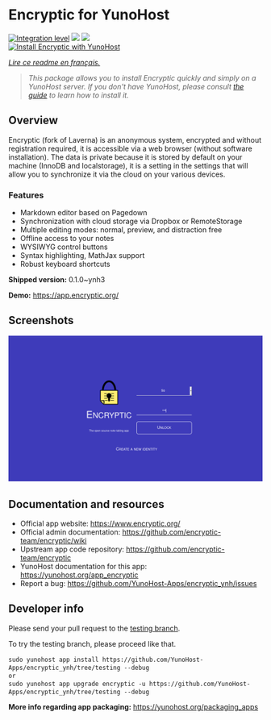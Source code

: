 <!--
N.B.: This README was automatically generated by https://github.com/YunoHost/apps/tree/master/tools/README-generator
It shall NOT be edited by hand.
-->

# Encryptic for YunoHost

[![Integration level](https://dash.yunohost.org/integration/encryptic.svg)](https://dash.yunohost.org/appci/app/encryptic) ![](https://ci-apps.yunohost.org/ci/badges/encryptic.status.svg) ![](https://ci-apps.yunohost.org/ci/badges/encryptic.maintain.svg)  
[![Install Encryptic with YunoHost](https://install-app.yunohost.org/install-with-yunohost.svg)](https://install-app.yunohost.org/?app=encryptic)

*[Lire ce readme en français.](./README_fr.md)*

> *This package allows you to install Encryptic quickly and simply on a YunoHost server.
If you don't have YunoHost, please consult [the guide](https://yunohost.org/#/install) to learn how to install it.*

## Overview

Encryptic (fork of Laverna) is an anonymous system, encrypted and without registration required, it is accessible via a web browser (without software installation).
The data is private because it is stored by default on your machine (InnoDB and localstorage), it is a setting in the settings that will allow you to synchronize it via the cloud on your various devices.

### Features

- Markdown editor based on Pagedown
- Synchronization with cloud storage via Dropbox or RemoteStorage
- Multiple editing modes: normal, preview, and distraction free
- Offline access to your notes
- WYSIWYG control buttons
- Syntax highlighting, MathJax support
- Robust keyboard shortcuts


**Shipped version:** 0.1.0~ynh3

**Demo:** https://app.encryptic.org/

## Screenshots

![](./doc/screenshots/encryptic.png)

## Documentation and resources

* Official app website: https://www.encryptic.org/
* Official admin documentation: https://github.com/encryptic-team/encryptic/wiki
* Upstream app code repository: https://github.com/encryptic-team/encryptic
* YunoHost documentation for this app: https://yunohost.org/app_encryptic
* Report a bug: https://github.com/YunoHost-Apps/encryptic_ynh/issues

## Developer info

Please send your pull request to the [testing branch](https://github.com/YunoHost-Apps/encryptic_ynh/tree/testing).

To try the testing branch, please proceed like that.
```
sudo yunohost app install https://github.com/YunoHost-Apps/encryptic_ynh/tree/testing --debug
or
sudo yunohost app upgrade encryptic -u https://github.com/YunoHost-Apps/encryptic_ynh/tree/testing --debug
```

**More info regarding app packaging:** https://yunohost.org/packaging_apps